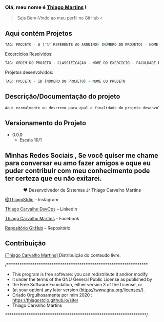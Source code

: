 ### Olá, meu nome é [Thiago Martins](https://thiagostdio.github.io/site)  !

> Seja Bem-Vindo ao meu perfil no GitHub <

## Aqui contém Projetos


[Arduino]: https://https://cdn.jsdelivr.net/npm/simple-icons@3.7.0/icons/arduino.js

```sh
TAG: PROJETO - A ("A" REFERENTE AO ARDUINO) (NÚMERO DO PROJETO) - NOME DO PROJETO
```

Excercicios Resolvidos:

```sh
TAG: ORDEM DO PROJETO - CLASSIFICAÇÃO - NOME DO EXERCICIO - FACULDADE DO EXERCICIO
```

Projetos desenvolvidos:

```sh
TAG: PROJETO - ID (NÚMERO DO PROJETO) - NOME DO PROJETO
```

## Descrição/Documentação do projeto 

```sh
Aqui normalmente eu descrevo para qual a finalidade do projeto desenvolvido.
```

## Versionamento do Projeto

* 0.0.0
    * Escala 10/1

## Minhas Redes Sociais , Se você quiser me chame para conversar eu amo fazer amigos e oque eu puder contribuir com meu conhecimento pode ter certeza que eu não exitarei.

<div align="center"> ♥ Desenvolvedor de Sistemas Jr Thiago Carvalho Martins</div>

[@ThiagoStdio](https://www.instagram.com/thiagostdio/) – Instagram</br>

[Thiago Carvalho DevOps](https://www.linkedin.com/in/thiago-c-621365175/) – LinkedIn</br>

[Thiago Carvalho Martins](https://www.facebook.com/password.iso.27001/) – Facebook </br>

[Repositório GitHub](https://github.com/ThiagoStdio?tab=repositories) – Repositório</br>


## Contribuição
<div align="center"></div>
<a align="center" href="https://api.whatsapp.com/send?phone=5515981384477&text=Ol%C3%A1">[Thiago Carvalho Martins] </a>
Distribuição do conteudo livre.</div>

/******************************************************************

* This program is free software: you can redistribute it and/or modify
* it under the terms of the GNU General Public License as published by
* the Free Software Foundation, either version 3 of the License, or
* (at your option) any later version (<https://www.gnu.org/licenses/>).
* Criado Orgulhosamente por mim 2020 : https://thiagostdio.github.io/site/ 
* Thiago Carvalho Martins

******************************************************************/


<!-- Markdown link & img dfn's -->
[XAMARIN]: https://img.shields.io/badge/XAMARIN-TRUE-white
[Teste de usabilidade]: https://img.shields.io/badge/TestedeUsabilidade-OK-black
[DOWNLOADS]: https://img.shields.io/badge/Downloads-X-cyan
[JAVA]: https://img.shields.io/badge/JAVA-TRUE-pink
[CSS]: https://img.shields.io/badge/CSS-TRUE-green
[HTML]: https://img.shields.io/badge/HTML-TRUE-blue
[PHP]: https://img.shields.io/badge/PHP-TRUE-red
[FP]: https://img.shields.io/badge/FernandoPrestes-FLAG-yellow
[ARDUINO]: https://img.shields.io/badge/Arduino-UNO-yellowgreen
[CS]: https://img.shields.io/badge/C-Sharp-cyan
[SQL]: https://img.shields.io/badge/SQL-TRUE-red
[JS]: https://img.shields.io/badge/Java-Script-red
[TCC]: https://img.shields.io/badge/TCC-FP-green
[TCCF]: https://img.shields.io/badge/TCC-IFSP-green
[IFSP]: https://img.shields.io/badge/IFSP-Flag-green
[THIAGO]: https://img.shields.io/badge/THIAGO-MARTINS-Flag-green
[CEL]: https://img.shields.io/badge/(15)-981384477-Flag-blue


